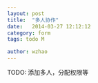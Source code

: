 ```yaml
---
layout: post
title:  "多人协作"
date:   2014-03-27 12:12:12
category: form
tags: todo M

author: wzhao
---
```


TODO: 添加多人，分配权限等
